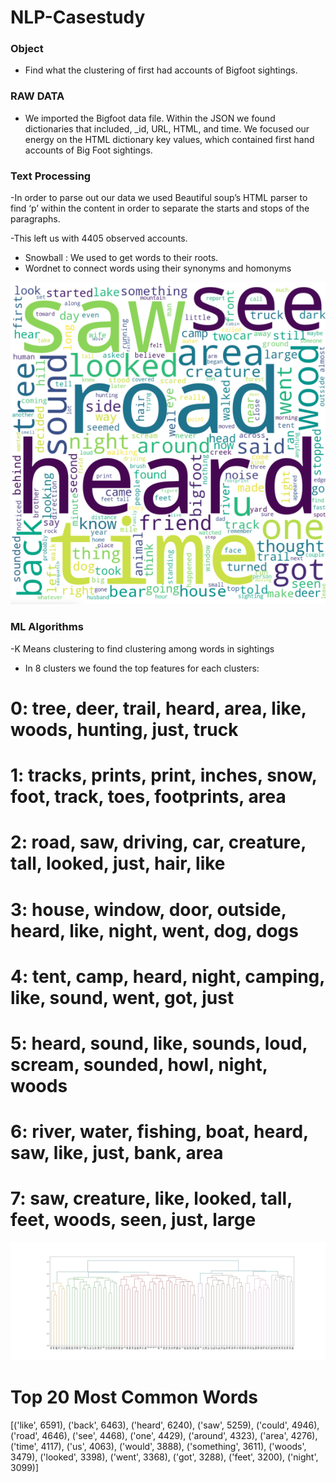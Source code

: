 # NLP-Casestudy


### Object
- Find what the clustering of first had accounts of Bigfoot sightings.

### RAW DATA
- We imported the Bigfoot data file. Within the JSON we found dictionaries that included,  _id,  URL,  HTML, and time. We focused our energy on the HTML dictionary key values, which contained first hand accounts of Big Foot sightings.

### Text Processing

-In order to parse out our data we used Beautiful soup’s HTML parser to find ‘p’ within the content in order to separate the starts and stops of the paragraphs.
  
-This left us with 4405 observed accounts.  
   
- Snowball : We used to get words to their roots.
- Wordnet to connect words using their synonyms and homonyms
  
 ![alt text](https://github.com/kyle-black/NLP-Casestudy/blob/main/Screen%20Shot%202021-03-26%20at%205.28.58%20PM.png)
 
 
 ###  ML Algorithms
  -K Means clustering to find clustering among words in sightings
  
  
  - In 8 clusters we found the top features for each clusters:
  # 0: tree, deer, trail, heard, area, like, woods, hunting, just, truck
  # 1: tracks, prints, print, inches, snow, foot, track, toes, footprints, area
  # 2: road, saw, driving, car, creature, tall, looked, just, hair, like
  # 3: house, window, door, outside, heard, like, night, went, dog, dogs
  # 4: tent, camp, heard, night, camping, like, sound, went, got, just
  # 5: heard, sound, like, sounds, loud, scream, sounded, howl, night, woods
  # 6: river, water, fishing, boat, heard, saw, like, just, bank, area
  # 7: saw, creature, like, looked, tall, feet, woods, seen, just, large 
  
  
  
  ![alt text](https://github.com/kyle-black/NLP-Casestudy/blob/main/hierachical_tree.jpg)
  
  #  Top  20 Most Common Words
  
  [('like', 6591),
 ('back', 6463),
 ('heard', 6240),
 ('saw', 5259),
 ('could', 4946),
 ('road', 4646),
 ('see', 4468),
 ('one', 4429),
 ('around', 4323),
 ('area', 4276),
 ('time', 4117),
 ('us', 4063),
 ('would', 3888),
 ('something', 3611),
 ('woods', 3479),
 ('looked', 3398),
 ('went', 3368),
 ('got', 3288),
 ('feet', 3200),
 ('night', 3099)]
  
  
 
 
  
